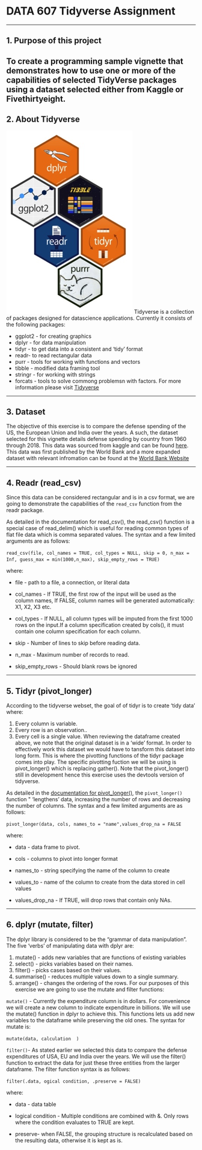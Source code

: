# DATA 607 Tidyverse Assignment

--------------------------


## 1. Purpose of this project


To create a programming sample vignette that demonstrates how to use one
or more of the capabilities of selected TidyVerse packages using a
dataset selected either from Kaggle or Fivethirtyeight.
------------------
## 2. About Tidyverse


![](https://github.com/DevMeh/tidyverse/blob/master/tidy.jpeg)
Tidyverse is a collection of packages designed for datascience
applications. Currently it consists of the following packages:

-   ggplot2 - for creating graphics
-   dplyr - for data manipulation
-   tidyr - to get data into a consistent and ‘tidy’ format
-   readr- to read rectangular data
-   purr - tools for working with functions and vectors
-   tibble - modified data framing tool
-   stringr - for working with strings
-   forcats - tools to solve commong problemsn with factors. For more
    information please visit [Tidyverse](https://www.tidyverse.org/)
----------
## 3. Dataset


The objective of this exercise is to compare the defense spending of the
US, the European Union and India over the years. A such, the dataset
selected for this vignette details defense spending by country from 1960
through 2018. This data was sourced from kaggle and can be found
[here](https://www.kaggle.com/nitinsss/military-expenditure-of-countries-19602019).
This data was first published by the World Bank and a more expanded
dataset with relevant infromation can be found at the [World Bank
Website](https://data.worldbank.org/indicator/MS.MIL.XPND.CD)


--------------------
## 4. Readr (read\_csv)


Since this data can be considered rectangular and is in a csv format, we
are going to demonstrate the capabilities of the `read_csv` function
from the readr package.

As detailed in the documentation for read\_csv(), the read\_csv()
function is a special case of read\_delim() which is useful for reading
common types of flat file data which is comma separated values. The
syntax and a few limited arguments are as follows:

`read_csv(file, col_names = TRUE, col_types = NULL, skip = 0, n_max = Inf, guess_max = min(1000,n_max), skip_empty_rows = TRUE)`

where:

-   file - path to a file, a connection, or literal data

-   col\_names - If TRUE, the first row of the input will be used as the
    column names, If FALSE, column names will be generated
    automatically: X1, X2, X3 etc.

-   col\_types - If NULL, all column types will be imputed from the
    first 1000 rows on the input.If a column specification created by
    cols(), it must contain one column specification for each column.

-   skip - Number of lines to skip before reading data.

-   n\_max - Maximum number of records to read.

-   skip\_empty\_rows - Should blank rows be ignored

------------------------

## 5. Tidyr (pivot\_longer)


According to the tidyverse webset, the goal of of tidyr is to create
‘tidy data’ where:

1.  Every column is variable.
2.  Every row is an observation..
3.  Every cell is a single value. When reviewing the dataframe created
    above, we note that the original dataset is in a ‘wide’ format. In
    order to effectively work this dataset we would have to tansform
    this dataset into long form. This is where the pivotting functions
    of the tidyr package comes into play. The specific pivotting fuction
    we will be using is pivot\_longer() which is replacing gather().
    Note that the pivot\_longer() still in development hence this
    exercise uses the devtools version of tidyverse.

As detailed in the [documentation for
pivot\_longer()](https://tidyr.tidyverse.org/reference/pivot_longer.html),
the `pivot_longer()` function " ‘lengthens’ data, increasing the number
of rows and decreasing the number of columns. The syntax and a few
limited arguments are as follows:

`pivot_longer(data, cols, names_to = "name",values_drop_na = FALSE`

where:

-   data - data frame to pivot.

-   cols - columns to pivot into longer format

-   names\_to - string specifying the name of the column to create

-   values\_to - name of the column to create from the data stored in
    cell values

-   values\_drop\_na - If TRUE, will drop rows that contain only NAs.


-------------------------
## 6. dplyr (mutate, filter)


The dplyr library is considered to be the “grammar of data
manipulation”. The five ‘verbs’ of manipulating data with dplyr are:

1.  mutate() - adds new variables that are functions of existing
    variables
2.  select() - picks variables based on their names.
3.  filter() - picks cases based on their values.
4.  summarise() - reduces multiple values down to a single summary.
5.  arrange() - changes the ordering of the rows. For our purposes of
    this exercise we are going to use the mutate and filter functions:

`mutate()` - Currently the expenditure column is in dollars. For
convenience we will create a new column to indicate expenditure in
billions. We will use the mutate() function in dplyr to achieve this.
This functions lets us add new variables to the dataframe while
preserving the old ones. The syntax for mutate is:

`mutate(data, calculation  )`

`filter()`- As stated earlier we selected this data to compare the
defense expenditures of USA, EU and India over the years. We will use
the filter() function to extract the data for just these three entities
from the larger dataframe. The filter function syntax is as follows:

`filter(.data, ogical condition, .preserve = FALSE)`

where:

-   data - data table

-   logical condition - Multiple conditions are combined with &. Only
    rows where the condition evaluates to TRUE are kept.

-   preserve- when FALSE, the grouping structure is recalculated based
    on the resulting data, otherwise it is kept as is.
